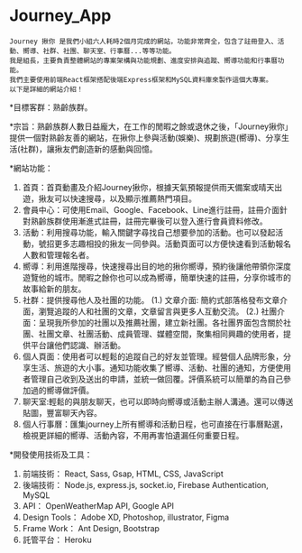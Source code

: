 # Journey_App

	Journey 揪你 是我們小組六人耗時2個月完成的網站，功能非常齊全，包含了註冊登入、活動、嚮導、社群、社團、聊天室、行事曆...等等功能。
	我是組長，主要負責整體網站的專案架構與功能規劃、進度安排與追蹤、嚮導功能和行事曆功能。
	我們主要使用前端React框架搭配後端Express框架和MySQL資料庫來製作這個大專案。
	以下是詳細的網站介紹！

*目標客群：熟齡族群。

*宗旨：熟齡族群人數日益龐大，在工作的閒暇之餘或退休之後，「Journey揪你」提供一個對熟齡友善的網站，在揪你上參與活動(娛樂)、規劃旅遊(嚮導)、分享生活(社群)，讓揪友們創造新的感動與回憶。

*網站功能：
1. 首頁：首頁動畫及介紹Journey揪你，根據天氣預報提供雨天備案或晴天出遊，揪友可以快速搜尋，以及顯示推薦熱門項目。
2. 會員中心：可使用Email、Google、Facebook、Line進行註冊，註冊介面針對熟齡族群使用漸進式註冊，註冊完畢後可以登入進行會員資料修改。
3. 活動：利用搜尋功能，輸入關鍵字尋找自己想要參加的活動。也可以發起活動，號招更多志趣相投的揪友一同參與。活動頁面可以方便快速看到活動報名人數和管理報名者。
4. 嚮導：利用進階搜尋，快速搜尋出目的地的揪你嚮導，預約後讓他帶領你深度遊覽他的城市。閒暇之餘你也可以成為嚮導，簡單快速的註冊，分享你城市的故事給新的朋友。
5. 社群：提供搜尋他人及社團的功能。
  (1.) 文章介面: 簡約式部落格發布文章介面，瀏覽追蹤的人和社團的文章，文章留言與更多人互動交流。
  (2.) 社團介面：呈現我所參加的社團以及推薦社團，建立新社團。各社團界面包含關於社團、社團文章、社團活動、成員管理、媒體空間，聚集相同興趣的使用者，提供平台讓他們認識、辦活動。
6. 個人頁面：使用者可以輕鬆的追蹤自己的好友並管理。經營個人品牌形象，分享生活、旅遊的大小事。通知功能收集了嚮導、活動、社團的通知，方便使用者管理自己收到及送出的申請，並統一做回覆。評價系統可以簡單的為自己參加過的嚮導做評價。
7. 聊天室:輕鬆的與朋友聊天，也可以即時向嚮導或活動主辦人溝通。還可以傳送貼圖，豐富聊天內容。
8. 個人行事曆：匯集journey上所有嚮導和活動日程，也可直接在行事曆點選，檢視更詳細的嚮導、活動內容，不用再害怕遺漏任何重要日程。

*開發使用技術及工具：
1. 前端技術：
React, Sass, Gsap, HTML, CSS, JavaScript
2. 後端技術：
Node.js, express.js, socket.io, Firebase Authentication, MySQL
3. API：
OpenWeatherMap API, Google API
4. Design	Tools：
Adobe	XD, Photoshop, illustrator, Figma
5. Frame	Work：
Ant Design, Bootstrap
6. 託管平台：
Heroku

